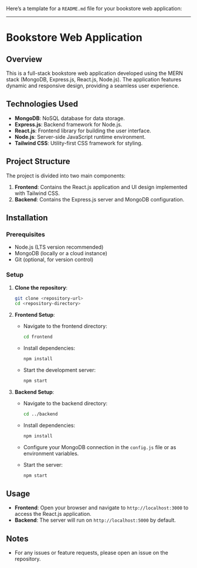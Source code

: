 Here’s a template for a `README.md` file for your bookstore web application:

---

# Bookstore Web Application

## Overview

This is a full-stack bookstore web application developed using the MERN stack (MongoDB, Express.js, React.js, Node.js). The application features dynamic and responsive design, providing a seamless user experience.

## Technologies Used

- **MongoDB**: NoSQL database for data storage.
- **Express.js**: Backend framework for Node.js.
- **React.js**: Frontend library for building the user interface.
- **Node.js**: Server-side JavaScript runtime environment.
- **Tailwind CSS**: Utility-first CSS framework for styling.

## Project Structure

The project is divided into two main components:

1. **Frontend**: Contains the React.js application and UI design implemented with Tailwind CSS.
2. **Backend**: Contains the Express.js server and MongoDB configuration.

## Installation

### Prerequisites

- Node.js (LTS version recommended)
- MongoDB (locally or a cloud instance)
- Git (optional, for version control)

### Setup

1. **Clone the repository**:

   ```bash
   git clone <repository-url>
   cd <repository-directory>
   ```

2. **Frontend Setup**:

   - Navigate to the frontend directory:
   
     ```bash
     cd frontend
     ```

   - Install dependencies:

     ```bash
     npm install
     ```

   - Start the development server:

     ```bash
     npm start
     ```

3. **Backend Setup**:

   - Navigate to the backend directory:

     ```bash
     cd ../backend
     ```

   - Install dependencies:

     ```bash
     npm install
     ```

   - Configure your MongoDB connection in the `config.js` file or as environment variables.

   - Start the server:

     ```bash
     npm start
     ```

## Usage

- **Frontend**: Open your browser and navigate to `http://localhost:3000` to access the React.js application.
- **Backend**: The server will run on `http://localhost:5000` by default.

## Notes

- For any issues or feature requests, please open an issue on the repository.
